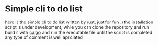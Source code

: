 # Simple cli to do list
here is the simple cli to do list written by rust, just for fun :)
the installation script is under development, while you can clone the repository and run build it with [cargo](https://www.rust-lang.org/tools/install) and run the executable file until the script is completed
any type of comment is well apriciated
